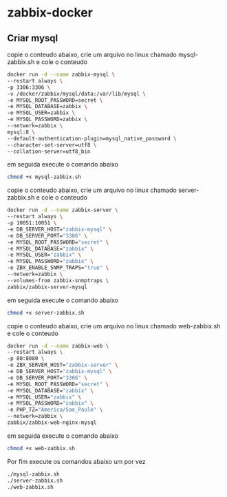 # zabbix-docker

## Criar mysql
copie o conteudo abaixo, crie um arquivo no linux chamado mysql-zabbix.sh e cole o conteudo



```sh
docker run -d --name zabbix-mysql \
--restart always \
-p 3306:3306 \
-v /docker/zabbix/mysql/data:/var/lib/mysql \
-e MYSQL_ROOT_PASSWORD=secret \
-e MYSQL_DATABASE=zabbix \
-e MYSQL_USER=zabbix \
-e MYSQL_PASSWORD=zabbix \
--network=zabbix \
mysql:8 \
--default-authentication-plugin=mysql_native_password \
--character-set-server=utf8 \
--collation-server=utf8_bin
```

em seguida execute o comando abaixo

```sh
chmod +x mysql-zabbix.sh
```


copie o conteudo abaixo, crie um arquivo no linux chamado server-zabbix.sh e cole o conteudo
```sh
docker run -d --name zabbix-server \
--restart always \
-p 10051:10051 \
-e DB_SERVER_HOST="zabbix-mysql" \
-e DB_SERVER_PORT="3306" \
-e MYSQL_ROOT_PASSWORD="secret" \
-e MYSQL_DATABASE="zabbix" \
-e MYSQL_USER="zabbix" \
-e MYSQL_PASSWORD="zabbix" \
-e ZBX_ENABLE_SNMP_TRAPS="true" \
--network=zabbix \
--volumes-from zabbix-snmptraps \
zabbix/zabbix-server-mysql

```
em seguida execute o comando abaixo

```sh
chmod +x server-zabbix.sh
```

copie o conteudo abaixo, crie um arquivo no linux chamado web-zabbix.sh e cole o conteudo

```sh
docker run -d --name zabbix-web \
--restart always \
-p 80:8080 \
-e ZBX_SERVER_HOST="zabbix-server" \
-e DB_SERVER_HOST="zabbix-mysql" \
-e DB_SERVER_PORT="3306" \
-e MYSQL_ROOT_PASSWORD="secret" \
-e MYSQL_DATABASE="zabbix" \
-e MYSQL_USER="zabbix" \
-e MYSQL_PASSWORD="zabbix" \
-e PHP_TZ="America/Sao_Paulo" \
--network=zabbix \
zabbix/zabbix-web-nginx-mysql

```
em seguida execute o comando abaixo

```sh
chmod +x web-zabbix.sh
```


Por fim execute os comandos abaixo um por vez

```sh
./mysql-zabbix.sh
./server-zabbix.sh
./web-zabbix.sh
```

